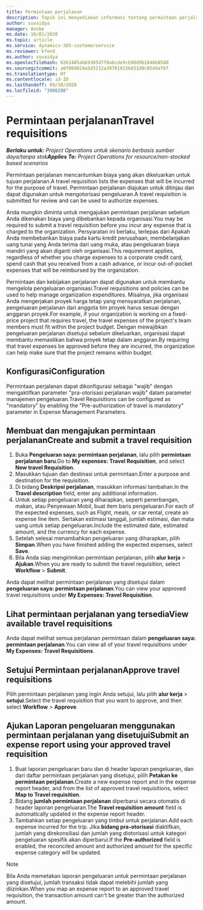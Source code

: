```yaml
---
title: Permintaan perjalanan
description: Topik ini menyediakan informasi tentang permintaan perjalanan.
author: suvaidya
manager: Annbe
ms.date: 10/01/2020
ms.topic: article
ms.service: dynamics-365-customerservice
ms.reviewer: kfend
ms.author: suvaidya
ms.openlocfilehash: 0261405abb9305d7f6abcde9cb90d9b184868580
ms.sourcegitcommit: a0f80d024a5d3112a39781815bd31d0c05ddaf6f
ms.translationtype: HT
ms.contentlocale: id-ID
ms.lasthandoff: 09/30/2020
ms.locfileid: "3906208"
---
```

# <a name="travel-requisitions"></a><span data-ttu-id="c7b50-103">Permintaan perjalanan</span><span class="sxs-lookup"><span data-stu-id="c7b50-103">Travel requisitions</span></span>

<span data-ttu-id="c7b50-104">_**Berlaku untuk:** Project Operations untuk skenario berbasis sumber daya/tanpa stok_</span><span class="sxs-lookup"><span data-stu-id="c7b50-104">_**Applies To:** Project Operations for resource/non-stocked based scenarios_</span></span>

<span data-ttu-id="c7b50-105">Permintaan perjalanan mencantumkan biaya yang akan dikeluarkan untuk tujuan perjalanan.</span><span class="sxs-lookup"><span data-stu-id="c7b50-105">A travel requisition lists the expenses that will be incurred for the purpose of travel.</span></span> <span data-ttu-id="c7b50-106">Permintaan perjalanan diajukan untuk ditinjau dan dapat digunakan untuk mengotorisasi pengeluaran.</span><span class="sxs-lookup"><span data-stu-id="c7b50-106">A travel requisition is submitted for review and can be used to authorize expenses.</span></span>

<span data-ttu-id="c7b50-107">Anda mungkin diminta untuk mengajukan permintaan perjalanan sebelum Anda dikenakan biaya yang dibebankan kepada organisasi.</span><span class="sxs-lookup"><span data-stu-id="c7b50-107">You may be required to submit a travel requisition before you incur any expense that is charged to the organization.</span></span> <span data-ttu-id="c7b50-108">Persyaratan ini berlaku, terlepas dari Apakah Anda membebankan biaya pada kartu kredit perusahaan, membelanjakan uang tunai yang Anda terima dari uang muka, atau pengeluaran biaya mandiri yang akan diganti oleh organisasi.</span><span class="sxs-lookup"><span data-stu-id="c7b50-108">This requirement applies, regardless of whether you charge expenses to a corporate credit card, spend cash that you received from a cash advance, or incur out-of-pocket expenses that will be reimbursed by the organization.</span></span>

<span data-ttu-id="c7b50-109">Permintaan dan kebijakan perjalanan dapat digunakan untuk membantu mengelola pengeluaran organisasi.</span><span class="sxs-lookup"><span data-stu-id="c7b50-109">Travel requisitions and policies can be used to help manage organization expenditures.</span></span> <span data-ttu-id="c7b50-110">Misalnya, jika organisasi Anda mengerjakan proyek harga tetap yang mensyaratkan perjalanan, pengeluaran perjalanan dari anggota tim proyek harus sesuai dengan anggaran proyek.</span><span class="sxs-lookup"><span data-stu-id="c7b50-110">For example, if your organization is working on a fixed-price project that requires travel, the travel expenses of the project's team members must fit within the project budget.</span></span> <span data-ttu-id="c7b50-111">Dengan mewajibkan pengeluaran perjalanan disetujui sebelum dikeluarkan, organisasi dapat membantu memastikan bahwa proyek tetap dalam anggaran.</span><span class="sxs-lookup"><span data-stu-id="c7b50-111">By requiring that travel expenses be approved before they are incurred, the organization can help make sure that the project remains within budget.</span></span>

## <a name="configuration"></a><span data-ttu-id="c7b50-112">Konfigurasi</span><span class="sxs-lookup"><span data-stu-id="c7b50-112">Configuration</span></span> 

<span data-ttu-id="c7b50-113">Permintaan perjalanan dapat dikonfigurasi sebagai "wajib" dengan mengaktifkan parameter "pra-otorisasi perjalanan wajib" dalam parameter manajemen pengeluaran.</span><span class="sxs-lookup"><span data-stu-id="c7b50-113">Travel Requisitions can be configured as "mandatory" by enabling the "Pre-authorization of travel is mandatory" parameter in Expense Management Parameters.</span></span> 

## <a name="create-and-submit-a-travel-requisition"></a><span data-ttu-id="c7b50-114">Membuat dan mengajukan permintaan perjalanan</span><span class="sxs-lookup"><span data-stu-id="c7b50-114">Create and submit a travel requisition</span></span>

1. <span data-ttu-id="c7b50-115">Buka **Pengeluaran saya: permintaan perjalanan**, lalu pilih **permintaan perjalanan baru**.</span><span class="sxs-lookup"><span data-stu-id="c7b50-115">Go to **My expenses: Travel Requisition**, and select **New travel Requisition**.</span></span>
2. <span data-ttu-id="c7b50-116">Masukkan tujuan dan destinasi untuk permintaan.</span><span class="sxs-lookup"><span data-stu-id="c7b50-116">Enter a purpose and destination for the requisition.</span></span>
3. <span data-ttu-id="c7b50-117">Di bidang  **Deskripsi perjalanan**, masukkan informasi tambahan.</span><span class="sxs-lookup"><span data-stu-id="c7b50-117">In the  **Travel description** field, enter any additional information.</span></span> 
4. <span data-ttu-id="c7b50-118">Untuk setiap pengeluaran yang diharapkan, seperti penerbangan, makan, atau Penyewaan Mobil, buat item baris pengeluaran.</span><span class="sxs-lookup"><span data-stu-id="c7b50-118">For each of the expected expenses, such as Flight, meals, or car rental, create an expense line item.</span></span> <span data-ttu-id="c7b50-119">Sertakan estimasi tanggal, jumlah estimasi, dan mata uang untuk setiap pengeluaran.</span><span class="sxs-lookup"><span data-stu-id="c7b50-119">Include the estimated date, estimated amount, and the currency for each expense.</span></span> 
5. <span data-ttu-id="c7b50-120">Setelah selesai menambahkan pengeluaran yang diharapkan, pilih **Simpan**.</span><span class="sxs-lookup"><span data-stu-id="c7b50-120">When you have finished adding the expected expenses, select **Save**.</span></span>
6. <span data-ttu-id="c7b50-121">Bila Anda siap mengirimkan permintaan perjalanan, pilih **alur kerja** > **Ajukan**.</span><span class="sxs-lookup"><span data-stu-id="c7b50-121">When you are ready to submit the travel requisition, select **Workflow** > **Submit**.</span></span>

<span data-ttu-id="c7b50-122">Anda dapat melihat permintaan perjalanan yang disetujui dalam **pengeluaran saya: permintaan perjalanan**.</span><span class="sxs-lookup"><span data-stu-id="c7b50-122">You can view your approved travel requisitions under **My Expenses: Travel Requisition**.</span></span> 

## <a name="view-available-travel-requisitions"></a><span data-ttu-id="c7b50-123">Lihat permintaan perjalanan yang tersedia</span><span class="sxs-lookup"><span data-stu-id="c7b50-123">View available travel requisitions</span></span>

<span data-ttu-id="c7b50-124">Anda dapat melihat semua perjalanan permintaan dalam **pengeluaran saya: permintaan perjalanan**.</span><span class="sxs-lookup"><span data-stu-id="c7b50-124">You can view all of your travel requisitions under **My Expenses: Travel Requisitions**.</span></span>

## <a name="approve-travel-requisitions"></a><span data-ttu-id="c7b50-125">Setujui Permintaan perjalanan</span><span class="sxs-lookup"><span data-stu-id="c7b50-125">Approve travel requisitions</span></span>

<span data-ttu-id="c7b50-126">Pilih permintaan perjalanan yang ingin Anda setujui, lalu pilih **alur kerja** > **setujui**.</span><span class="sxs-lookup"><span data-stu-id="c7b50-126">Select the travel requisition that you want to approve, and then select **Workflow** > **Approve**.</span></span>  

## <a name="submit-an-expense-report-using-your-approved-travel-requisition"></a><span data-ttu-id="c7b50-127">Ajukan Laporan pengeluaran menggunakan permintaan perjalanan yang disetujui</span><span class="sxs-lookup"><span data-stu-id="c7b50-127">Submit an expense report using your approved travel requisition</span></span>

1. <span data-ttu-id="c7b50-128">Buat laporan pengeluaran baru dan di header laporan pengeluaran, dan dari daftar permintaan perjalanan yang disetujui, pilih **Petakan ke permintaan perjalanan**.</span><span class="sxs-lookup"><span data-stu-id="c7b50-128">Create a new expense report and in the expense report header, and from the list of approved travel requisitions, select **Map to Travel requisition**.</span></span>
2. <span data-ttu-id="c7b50-129">Bidang **jumlah permintaan perjalanan** diperbarui secara otomatis di header laporan pengeluaran.</span><span class="sxs-lookup"><span data-stu-id="c7b50-129">The **Travel requisition amount** field is automatically updated in the expense report header.</span></span>
3. <span data-ttu-id="c7b50-130">Tambahkan setiap pengeluaran yang timbul untuk perjalanan.</span><span class="sxs-lookup"><span data-stu-id="c7b50-130">Add each expense incurred for the trip.</span></span> <span data-ttu-id="c7b50-131">Jika **bidang pra-otorisasi** diaktifkan, jumlah yang direkonsiliasi dan jumlah yang diotorisasi untuk kategori pengeluaran spesifik akan diperbarui.</span><span class="sxs-lookup"><span data-stu-id="c7b50-131">If the **Pre-authorized** field is enabled, the reconciled amount and authorized amount for the specific expense category will be updated.</span></span>

> [!NOTE]
> <span data-ttu-id="c7b50-132">Bila Anda memetakan laporan pengeluaran untuk permintaan perjalanan yang disetujui, jumlah transaksi tidak dapat melebihi jumlah yang diizinkan.</span><span class="sxs-lookup"><span data-stu-id="c7b50-132">When you map an expense report to an approved travel requisition, the transaction amount can't be greater than the authorized amount.</span></span> 
